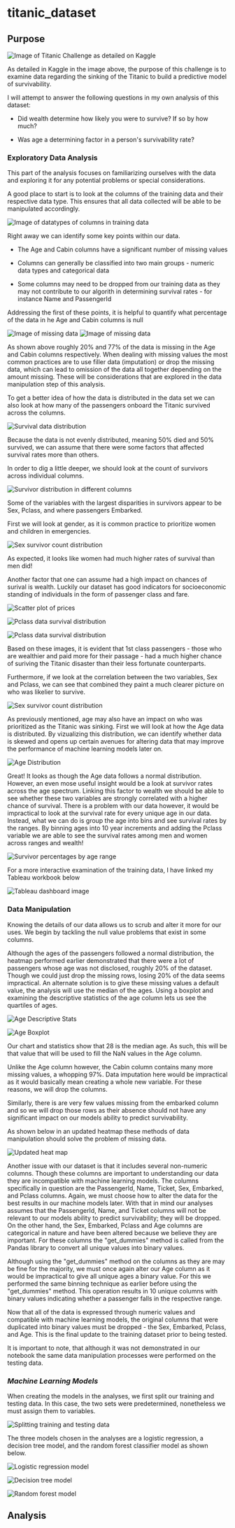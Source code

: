 # titanic_dataset

## Purpose

![Image of Titanic Challenge as detailed on Kaggle](images/titanic_purpose.PNG)

As detailed in Kaggle in the image above, the purpose of this challenge is to examine data regarding the sinking of the Titanic to build a predictive model of survivability.

I will attempt to answer the following questions in my own analysis of this dataset:

- Did wealth determine how likely you were to survive? If so by how much?

- Was age a determining factor in a person's survivability rate?

### **Exploratory Data Analysis**

This part of the analysis focuses on familiarizing ourselves with the data and exploring it for any potential problems or special considerations.

A good place to start is to look at the columns of the training data and their respective data type. This ensures that all data collected will be able to be manipulated accordingly.

![Image of datatypes of columns in training data](images/training_data_datatypes.PNG)

Right away we can identify some key points within our data.

- The Age and Cabin columns have a significant number of missing values

- Columns can generally be classified into two main groups - numeric data types and categorical data

- Some columns may need to be dropped from our training data as they may not contribute to our algorith in determining survival rates - for instance Name and PassengerId

Addressing the first of these points, it is helpful to quantify what percentage of the data in he Age and Cabin columns is null

![Image of missing data](images/training_data_percent_missing.PNG) ![Image of missing data](images/Nulls_heatmap.PNG)

As shown above roughly 20% and 77% of the data is missing in the Age and Cabin columns respectively. When dealing with missing values the most common practices are to use filler data (imputation) or drop the missing data, which can lead to omission of the data all together depending on the amount missing. These will be considerations that are explored in the data manipulation step of this analysis.

To get a better idea of how the data is distributed in the data set we can also look at how many of the passengers onboard the Titanic survived across the columns. 

![Survival data distribution](images/survived_distribution.PNG)

Because the data is not evenly distributed, meaning 50% died and 50% survived, we can assume that there were some factors that affected survival rates more than others.

In order to dig a little deeper, we should look at the count of survivors across individual columns.

![Survivor distribution in different columns](images/survivors_by_diff_col.PNG)

Some of the variables with the largest disparities in survivors appear to be Sex, Pclass, and where passengers Embarked.

First we will look at gender, as it is common practice to prioritize women and children in emergencies.


![Sex survivor count distribution](images/Sex_pivot.PNG)

As expected, it looks like women had much higher rates of survival than men did!

Another factor that one can assume had a high impact on chances of surival is wealth. Luckily our dataset has good indicators for socioeconomic standing of individuals in the form of passenger class and fare.

![Scatter plot of prices](images/price_distribution_by_class.PNG)

![Pclass data survival distribution](images/survivor_rate_by_Pclass.PNG)

![Pclass data survival distribution](images/Pclass_pivot.PNG)

Based on these images, it is evident that 1st class passengers - those who are wealthier and paid more for their passage - had a much higher chance of suriving the Titanic disaster than their less fortunate counterparts.

Furthermore, if we look at the correlation between the two variables, Sex and Pclass, we can see that combined they paint a much clearer picture on who was likelier to survive.

![Sex survivor count distribution](images/survivor_rate_by_sex.PNG)

As previously mentioned, age may also have an impact on who was prioritized as the Titanic was sinking. First we will look at how the Age data is distributed. By vizualizing this distribution, we can identify whether data is skewed and opens up certain avenues for altering data that may improve the performance of machine learning models later on.

![Age Distribution](images/Age_distribution.PNG)

Great! It looks as though the Age data follows a normal distribution. However, an even mose useful insight would be a look at survivor rates across the age spectrum. Linking this factor to wealth we should be able to see whether these two variables are strongly correlated with a higher chance of survival. There is a problem with our data however, it would be impractical to look at the survival rate for every unique age in our data. Instead, what we can do is group the age into bins and see survival rates by the ranges. By binning ages into 10 year increments and adding the Pclass variable we are able to see the survival rates among men and women across ranges and wealth!

![Survivor percentages by age range](images/age_range_survival_rates.PNG)

For a more interactive examination of the training data, I have linked my Tableau workbook below

![Tableau dashboard image](images/tableau_dashboard_1.PNG)

### **Data Manipulation**

Knowing the details of our data allows us to scrub and alter it more for our uses. We begin by tackling the null value problems that exist in some columns.

Although the ages of the passengers followed a normal distribution, the heatmap performed earlier demonstrated that there were a lot of passengers whose age was not disclosed, roughly 20% of the dataset. Though we could just drop the missing rows, losing 20% of the data seems impractical. An alternate solution is to give these missing values a default value, the analysis will use the median of the ages. Using a boxplot and examining the descriptive statistics of the age column lets us see the quartiles of ages.

![Age Descriptive Stats](images/age_description.PNG)

![Age Boxplot](images/Age_boxplot.PNG)

Our chart and statistics show that 28 is the median age. As such, this will be that value that will be used to fill the NaN values in the Age column.

Unlike the Age column however, the Cabin column contains many more missing values, a whopping 97%. Data imputation here would be impractical as it would basically mean creating a whole new variable. For these reasons, we will drop the columns.

Similarly, there is are very few values missing from the embarked column and so we will drop those rows as their absence should not have any significant impact on our models ability to predict survivability.

As shown below in an updated heatmap these methods of data manipulation should solve the problem of missing data.

![Updated heat map](images/no_nulls_heatmap.PNG)

Another issue with our dataset is that it includes several non-numeric columns. Though these columns are important to understanding our data they are incompatible with machine learning models. The columns specifically in question are the PassengerId, Name, Ticket, Sex, Embarked, and Pclass columns. Again, we must choose how to alter the data for the best results in our machine models later. With that in mind our analyses assumes that the PassengerId, Name, and Ticket columns will not be relevant to our models ability to predict survivability; they will be dropped. On the other hand, the Sex, Embarked, Pclass and Age columns are categorical in nature and have been altered because we believe they are important. For these columns the "get_dummies" method is called from the Pandas library to convert all unique values into binary values.

Although using the "get_dummies" method on the columns as they are may be fine for the majority, we must once again alter our Age column as it would be impractical to give all unique ages a binary value. For this we performed the same binning technique as earlier before using the "get_dummies" method. This operation results in 10 unique columns with binary values indicating whether a passenger falls in the respective range.

Now that all of the data is expressed through numeric values and compatible with machine learning models, the original columns that were duplicated into binary values must be dropped - the Sex, Embarked, Pclass, and Age. This is the final update to the training dataset prior to being tested.

It is important to note, that although it was not demonstrated in our notebook the same data manipulation processes were performed on the testing data.

### *Machine Learning Models*

When creating the models in the analyses, we first split our training and testing data. In this case, the two sets were predetermined, nonetheless we must assign them to variables.

![Splitting training and testing data](images/train_test_split.PNG)

The three models chosen in the analyses are a logistic regression, a decision tree model, and the random forest classifier model as shown below.

![Logistic regression model](images/log_regression.PNG)

![Decision tree model](images/decision_tree.PNG)

![Random forest model](images/random_forest.PNG)

## Analysis


